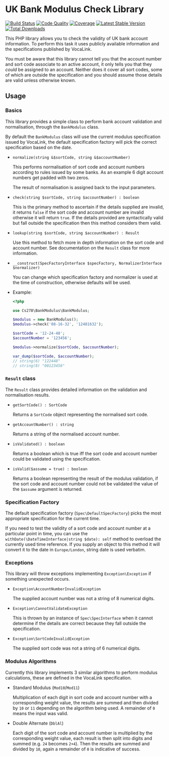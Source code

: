 UK Bank Modulus Check Library
=============================

[![Build Status](https://travis-ci.org/cs278/bank-modulus.svg?branch=master)](https://travis-ci.org/cs278/bank-modulus)
[![Code Quality](https://scrutinizer-ci.com/g/cs278/bank-modulus/badges/quality-score.png?b=master)](https://scrutinizer-ci.com/g/cs278/bank-modulus/?branch=master)
[![Coverage](https://scrutinizer-ci.com/g/cs278/bank-modulus/badges/coverage.png?b=master)](https://scrutinizer-ci.com/g/cs278/bank-modulus/?branch=master)
[![Latest Stable Version](https://poser.pugx.org/cs278/bank-modulus/v/stable.svg)](https://packagist.org/packages/cs278/bank-modulus)
[![Total Downloads](https://poser.pugx.org/cs278/bank-modulus/downloads.svg)](https://packagist.org/packages/cs278/bank-modulus)

This PHP library allows you to check the validity of UK bank account
information. To perform this task it uses publicly available information and
the specifications published by VocaLink.

You must be aware that this library cannot tell you that the account number and
sort code associate to an active account, it only tells you that they *could* be
assigned to an account. Neither does it cover all sort codes, some of which are
outside the specification and you should assume those details are valid unless
otherwise known.

Usage
-----

### Basics

This library provides a simple class to perform bank account validation and
normalisation, through the `BankModulus` class.

By default the `BankModulus` class will use the current modulus specification
issued by VocaLink, the default specification factory will pick the correct
specification based on the date.

* `normalize(string &$sortCode, string &$accountNumber)`

  This performs normalisation of sort code and account numbers according to rules
  issued by some banks. As an example 6 digit account numbers get padded with two
  zeros.

  The result of normalisation is assigned back to the input parameters.

* `check(string $sortCode, string $accountNumber) : boolean`

  This is the primary method to ascertain if the details supplied are invalid, it
  returns `false` if the sort code and account number are invalid otherwise it
  will return `true`. If the details provided are syntactically valid but fall
  outside the specification then this method considers them valid.

* `lookup(string $sortCode, string $accountNumber) : Result`

  Use this method to fetch more in depth information on the sort code and account
  number. See documentation on the `Result` class for more information.

* `__construct(SpecFactoryInterface $specFactory, NormalizerInterface $normalizer)`

  You can change which specification factory and normalizer is used at the time of
  construction, otherwise defaults will be used.

* Example:

  ```php
  <?php

  use Cs278\BankModulus\BankModulus;

  $modulus = new BankModulus();
  $modulus->check('08-16-32', '12481632');

  $sortCode = '12-24-48';
  $accountNumber = '123456';

  $modulus->normalize($sortCode, $accountNumber);

  var_dump($sortCode, $accountNumber);
  // string(6) "122448"
  // string(8) "00123456"
  ```

### `Result` class

The `Result` class provides detailed information on the validation and
normalisation results.

* `getSortCode() : SortCode`

  Returns a `SortCode` object representing the normalised sort code.

* `getAccountNumber() : string`

  Returns a string of the normalised account number.

* `isValidated() : boolean`

  Returns a boolean which is true iff the sort code and account number could be
  validated using the specification.

* `isValid($assume = true) : boolean`

  Returns a boolean representing the result of the modulus validation, if the
  sort code and account number could not be validated the value of the `$assume`
  argument is returned.

### Specification Factory

The default specification factory (`Spec\DefaultSpecFactory`) picks the most
appropriate specification for the current time.

If you need to test the validity of a sort code and account number at a particular
point in time, you can use the `withDate(\DateTimeInterface|string $date): self`
method to overload the currently used time reference. If you supply an object to
this method it will convert it to the date in `Europe/London`, string date is
used verbatim.

### Exceptions

This library will throw exceptions implementing `Exception\Exception` if
something unexpected occurs.

* `Exception\AccountNumberInvalidException`

  The supplied account number was not a string of 8 numerical digits.

* `Exception\CannotValidateException`

  This is thrown by an instance of `Spec\SpecInterface` when it cannot determine
  if the details are correct because they fall outside the specification.

* `Exception\SortCodeInvalidException`

  The supplied sort code was not a string of 6 numerical digits.


### Modulus Algorithms

Currently this library implements 3 similar algorithms to perform modulus
calculations, these are defined in the VocaLink specification.

* Standard Modulus (`Mod10`/`Mod11`)

  Multiplication of each digit in sort code and account number with a
  corresponding weight value, the results are summed and then divided by `10` or
  `11` depending on the algorithm being used. A remainder of `0` means the input
  was valid.

* Double Alternate (`DblAl`)

  Each digit of the sort code and account number is multiplied by the corresponding
  weight value, each result is then split into digits and summed (e.g. `24` becomes
  `2+4`). Then the results are summed and divided by `10`, again a remainder of
  `0` is indicative of success.
